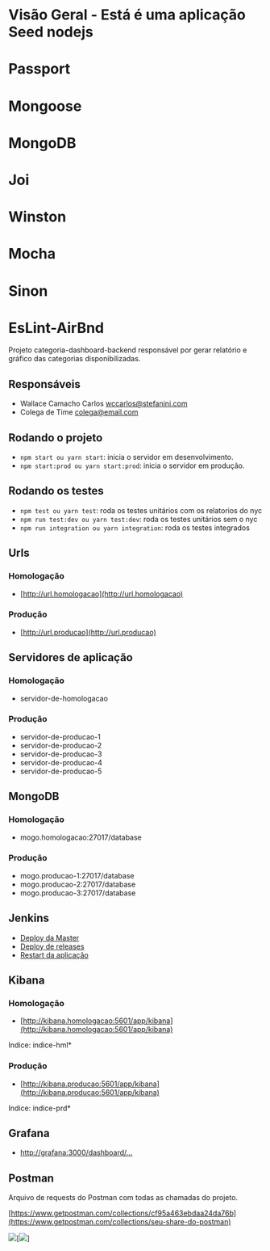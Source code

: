 # Visão Geral - Está é uma aplicação Seed nodejs

# Passport
# Mongoose
# MongoDB
# Joi
# Winston
# Mocha
# Sinon
# EsLint-AirBnd

Projeto categoria-dashboard-backend responsável por gerar relatório e gráfico das categorias disponibilizadas.

## Responsáveis

- Wallace Camacho Carlos <wccarlos@stefanini.com>
- Colega de Time <colega@email.com>

## Rodando o projeto

- `npm start ou yarn start`: inicia o servidor em desenvolvimento.
- `npm start:prod ou yarn start:prod`: inicia o servidor em produção.

## Rodando os testes

- `npm test ou yarn test`: roda os testes unitários com os relatorios do nyc
- `npm run test:dev ou yarn test:dev`: roda os testes unitários sem o nyc
- `npm run integration ou yarn integration`: roda os testes integrados

## Urls

### Homologação

- [http://url.homologacao](http://url.homologacao)

### Produção

- [http://url.producao](http://url.producao)

## Servidores de aplicação

### Homologação

- servidor-de-homologacao

### Produção

- servidor-de-producao-1
- servidor-de-producao-2
- servidor-de-producao-3
- servidor-de-producao-4
- servidor-de-producao-5

## MongoDB

### Homologação

- mogo.homologacao:27017/database

### Produção

- mogo.producao-1:27017/database
- mogo.producao-2:27017/database
- mogo.producao-3:27017/database

## Jenkins

- [Deploy da Master](http://jenkins/job/...)
- [Deploy de releases](http://jenkins/job/...)
- [Restart da aplicação](http://jenkins/job/...)

## Kibana

### Homologação

- [http://kibana.homologacao:5601/app/kibana](http://kibana.homologacao:5601/app/kibana)

Indice: indice-hml*

### Produção

- [http://kibana.producao:5601/app/kibana](http://kibana.producao:5601/app/kibana)

Indice: indice-prd*

## Grafana

- [http://grafana:3000/dashboard/...](http://grafana:3000/dashboard/...)

## Postman

Arquivo de requests do Postman com todas as chamadas do projeto.

[https://www.getpostman.com/collections/cf95a463ebdaa24da76b](https://www.getpostman.com/collections/seu-share-do-postman)

[<img src="https://run.pstmn.io/button.svg">](https://app.getpostman.com/run-collection/cf95a463ebdaa24da76b#?env%5Blocalhost%5D=W3sia2V5IjoibG9jYWwiLCJ2YWx1ZSI6ImxvY2FsaG9zdDozMDAxIiwiZGVzY3JpcHRpb24iOiIiLCJ0eXBlIjoidGV4dCIsImVuYWJsZWQiOnRydWV9LHsia2V5IjoibG9jYWxzZWMiLCJ2YWx1ZSI6Imh0dHBzOi8vbG9jYWxob3N0OjM0NDMiLCJkZXNjcmlwdGlvbiI6IiIsInR5cGUiOiJ0ZXh0IiwiZW5hYmxlZCI6dHJ1ZX1d)[<img src="https://run.pstmn.io/button.svg">]
